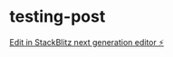 # testing-post

[Edit in StackBlitz next generation editor ⚡️](https://stackblitz.com/~/github.com/pg-159/testing-post)
